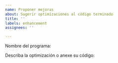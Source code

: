 ```yaml
---
name: Proponer mejoras
about: Sugerir optimizaciones al código terminado
title: ''
labels: enhancement
assignees: ''

---
```


Nombre del programa:

Describa la optimización o anexe su código:
